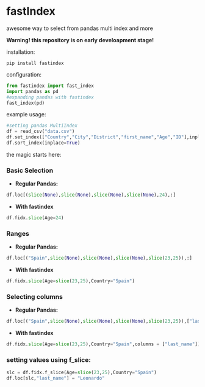 # fastIndex
awesome way to select from pandas multi index and more

**Warning! this repository is on early develoapment stage!**

installation:
```
pip install fastindex
```
configuration:

```python
from fastindex import fast_index
import pandas as pd
#expanding pandas with fastindex
fast_index(pd)
```
example usage:
```python
#setting pandas MultiIndex
df = read_csv("data.csv")
df.set_index(["Country","City","District","first_name","Age","ID"],inplace=True)
df.sort_index(inplace=True)
```

the magic starts here:
### Basic Selection
- **Regular Pandas:**
```python
df.loc[(slice(None),slice(None),slice(None),slice(None),24),:]
```

- **With fastindex**
```python
df.fidx.slice(Age=24)
```

### Ranges
- **Regular Pandas:**
```python
df.loc[("Spain",slice(None),slice(None),slice(None),slice(23,25)),:]
```
- **With fastindex**
```python
df.fidx.slice(Age=slice(23,25),Country="Spain")
```


### Selecting columns 
- **Regular Pandas:**
```python
df.loc[("Spain",slice(None),slice(None),slice(None),slice(23,25)),["last_name"]]
```
- **With fastindex**
```python
df.fidx.slice(Age=slice(23,25),Country="Spain",columns = ["last_name"])
```


### setting values using f_slice:
```python
slc = df.fidx.f_slice(Age=slice(23,25),Country="Spain")
df.loc[slc,"last_name"] = "Leonardo"
```
